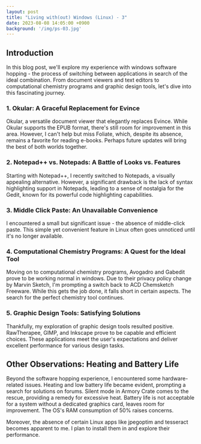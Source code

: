```yaml
---
layout: post
title: "Living with(out) Windows (Linux) - 3"
date: 2023-08-08 14:05:00 +0900
background: '/img/ps-03.jpg'
---
```


## Introduction

In this blog post, we'll explore my experience with windows software hopping - the process of switching between applications in search of the ideal combination. From document viewers and text editors to computational chemistry programs and graphic design tools, let's dive into this fascinating journey.

### 1. Okular: A Graceful Replacement for Evince

Okular, a versatile document viewer that elegantly replaces Evince. While Okular supports the EPUB format, there's still room for improvement in this area. However, I can't help but miss Foliate, which, despite its absence, remains a favorite for reading e-books. Perhaps future updates will bring the best of both worlds together.

### 2. Notepad++ vs. Notepads: A Battle of Looks vs. Features

Starting with Notepad++, I recently switched to Notepads, a visually appealing alternative. However, a significant drawback is the lack of syntax highlighting support in Notepads, leading to a sense of nostalgia for the Gedit, known for its powerful code highlighting capabilities.

### 3. Middle Click Paste: An Unavailable Convenience

I encountered a small but significant issue - the absence of middle-click paste. This simple yet convenient feature in Linux often goes unnoticed until it's no longer available.

### 4. Computational Chemistry Programs: A Quest for the Ideal Tool

Moving on to computational chemistry programs, Avogadro and Gabedit prove to be working normal in windows. Due to their privacy policy change by Marvin Sketch, I'm prompting a switch back to ACD Chemsketch Freeware. While this gets the job done, it falls short in certain aspects. The search for the perfect chemistry tool continues.

### 5. Graphic Design Tools: Satisfying Solutions

Thankfully, my exploration of graphic design tools resulted positive. RawTherapee, GIMP, and Inkscape prove to be capable and efficient choices. These applications meet the user's expectations and deliver excellent performance for various design tasks.

## Other Observations: Heating and Battery Life

Beyond the software hopping experience, I encountered some hardware-related issues. Heating and low battery life became evident, prompting a search for solutions on forums. Silent mode in Armory Crate comes to the rescue, providing a remedy for excessive heat. Battery life is not acceptable for a system without a dedicated graphics card, leaves room for improvement. The OS's RAM consumption of 50% raises concerns.

Moreover, the absence of certain Linux apps like jpegoptim and tesseract becomes apparent to me. I plan to install them in and explore their performance.